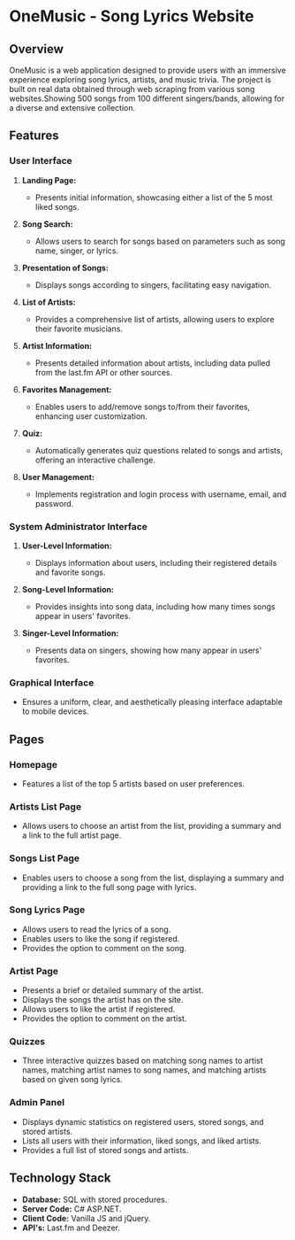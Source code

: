 # OneMusic - Song Lyrics Website

## Overview

OneMusic is a web application designed to provide users with an immersive experience exploring song lyrics, artists, and music trivia. The project is built on real data obtained through web scraping from various song websites.Showing 500 songs from 100 different singers/bands, allowing for a diverse and extensive collection.

## Features

### User Interface

1. **Landing Page:**
   - Presents initial information, showcasing either a list of the 5 most liked songs.
   
2. **Song Search:**
   - Allows users to search for songs based on parameters such as song name, singer, or lyrics.
   
3. **Presentation of Songs:**
   - Displays songs according to singers, facilitating easy navigation.
   
4. **List of Artists:**
   - Provides a comprehensive list of artists, allowing users to explore their favorite musicians.
   
5. **Artist Information:**
   - Presents detailed information about artists, including data pulled from the last.fm API or other sources.
   
6. **Favorites Management:**
   - Enables users to add/remove songs to/from their favorites, enhancing user customization.
   
7. **Quiz:**
   - Automatically generates quiz questions related to songs and artists, offering an interactive challenge.
   
8. **User Management:**
   - Implements registration and login process with username, email, and password.

### System Administrator Interface

1. **User-Level Information:**
   - Displays information about users, including their registered details and favorite songs.
   
2. **Song-Level Information:**
   - Provides insights into song data, including how many times songs appear in users' favorites.
   
3. **Singer-Level Information:**
   - Presents data on singers, showing how many appear in users' favorites.

### Graphical Interface

- Ensures a uniform, clear, and aesthetically pleasing interface adaptable to mobile devices.

## Pages

### Homepage

- Features a list of the top 5 artists based on user preferences.

### Artists List Page

- Allows users to choose an artist from the list, providing a summary and a link to the full artist page.

### Songs List Page

- Enables users to choose a song from the list, displaying a summary and providing a link to the full song page with lyrics.

### Song Lyrics Page

- Allows users to read the lyrics of a song.
- Enables users to like the song if registered.
- Provides the option to comment on the song.

### Artist Page

- Presents a brief or detailed summary of the artist.
- Displays the songs the artist has on the site.
- Allows users to like the artist if registered.
- Provides the option to comment on the artist.

### Quizzes

- Three interactive quizzes based on matching song names to artist names, matching artist names to song names, and matching artists based on given song lyrics.

### Admin Panel

- Displays dynamic statistics on registered users, stored songs, and stored artists.
- Lists all users with their information, liked songs, and liked artists.
- Provides a full list of stored songs and artists.

## Technology Stack

- **Database:** SQL with stored procedures.
- **Server Code:** C# ASP.NET.
- **Client Code:** Vanilla JS and jQuery.
- **API's:** Last.fm and Deezer.
